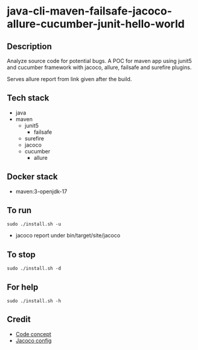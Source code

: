 # java-cli-maven-failsafe-jacoco-allure-cucumber-junit-hello-world

## Description
Analyze source code for potential bugs.
A POC for maven app using junit5
and cucumber framework with jacoco,
allure, failsafe and surefire plugins.

Serves allure report from link given
after the build.

## Tech stack
- java
- maven
  - junit5
	- failsafe
  - surefire
  - jacoco
  - cucumber
	- allure

## Docker stack
- maven:3-openjdk-17

## To run
`sudo ./install.sh -u`
- jacoco report under bin/target/site/jacoco

## To stop
`sudo ./install.sh -d`

## For help
`sudo ./install.sh -h`

## Credit
- [Code concept](https://stackoverflow.com/questions/67847818/maven-junit-5-cucumber-not-running-tests)
- [Jacoco config](https://www.baeldung.com/jacoco)
